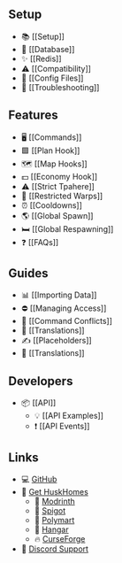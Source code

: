 ## Setup
* 📚 [[Setup]]
* 💾 [[Database]]
* ✨ [[Redis]]
* ⚠️ [[Compatibility]]
* 📄 [[Config Files]]
* 🔗 [[Troubleshooting]]

## Features
* 🖥️ [[Commands]]
* 🟩 [[Plan Hook]]
* 🗺️ [[Map Hooks]]
* 💵 [[Economy Hook]]
* ⚠️ [[Strict Tpahere]]
* 🚫 [[Restricted Warps]]
* ⏰ [[Cooldowns]]
* 🌎 [[Global Spawn]]
* 🛏️ [[Global Respawning]]
* ❓ [[FAQs]]

## Guides
* 📊 [[Importing Data]]
* ⛔ [[Managing Access]]
* 📜 [[Command Conflicts]]
* 📝 [[Translations]]
* ✍️ [[Placeholders]]
* 🎏 [[Translations]]

## Developers
* 📦 [[API]]
  * 💡 [[API Examples]]
  * ❗ [[API Events]]

## Links
* 💻 [GitHub](https://github.com/WiIIiam278/HuskHomes)
* 📂 [Get HuskHomes](https://william278.net/project/huskhomes/)
  * 🔧 [Modrinth](https://modrinth.com/plugin/huskhomes)
  * 🚰 [Spigot](https://www.spigotmc.org/resources/huskhomes.83767/)
  * 🛒 [Polymart](https://polymart.org/resource/huskhomes.284/)
  * 🛫 [Hangar](https://hangar.papermc.io/William278/HuskHomes)
  * 🔥 [CurseForge](https://www.curseforge.com/minecraft/mc-mods/huskhomes/)
* 💬 [Discord Support](https://discord.gg/tVYhJfyDWG)